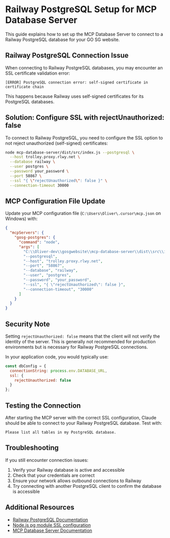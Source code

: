 # Railway PostgreSQL Setup for MCP Database Server

This guide explains how to set up the MCP Database Server to connect to a Railway PostgreSQL database for your GO SG website.

## Railway PostgreSQL Connection Issue

When connecting to Railway PostgreSQL databases, you may encounter an SSL certificate validation error:

```
[ERROR] PostgreSQL connection error: self-signed certificate in certificate chain
```

This happens because Railway uses self-signed certificates for its PostgreSQL databases.

## Solution: Configure SSL with rejectUnauthorized: false

To connect to Railway PostgreSQL, you need to configure the SSL option to not reject unauthorized (self-signed) certificates:

```bash
node mcp-database-server/dist/src/index.js --postgresql \
  --host trolley.proxy.rlwy.net \
  --database railway \
  --user postgres \
  --password your_password \
  --port 58867 \
  --ssl "{ \"rejectUnauthorized\": false }" \
  --connection-timeout 30000
```

## MCP Configuration File Update

Update your MCP configuration file (`C:\Users\Oliver\.cursor\mcp.json` on Windows) with:

```json
{
  "mcpServers": {
    "gosg-postgres": {
      "command": "node",
      "args": [
        "C:\\Oliver-dev\\gosgwebsite\\mcp-database-server\\dist\\src\\index.js",
        "--postgresql",
        "--host", "trolley.proxy.rlwy.net",
        "--port", "58867",
        "--database", "railway",
        "--user", "postgres",
        "--password", "your_password",
        "--ssl", "{ \"rejectUnauthorized\": false }",
        "--connection-timeout", "30000"
      ]
    }
  }
}
```

## Security Note

Setting `rejectUnauthorized: false` means that the client will not verify the identity of the server. This is generally not recommended for production environments but is necessary for Railway PostgreSQL connections.

In your application code, you would typically use:

```javascript
const dbConfig = {
  connectionString: process.env.DATABASE_URL,
  ssl: {
    rejectUnauthorized: false
  }
};
```

## Testing the Connection

After starting the MCP server with the correct SSL configuration, Claude should be able to connect to your Railway PostgreSQL database. Test with:

```
Please list all tables in my PostgreSQL database.
```

## Troubleshooting

If you still encounter connection issues:

1. Verify your Railway database is active and accessible
2. Check that your credentials are correct
3. Ensure your network allows outbound connections to Railway
4. Try connecting with another PostgreSQL client to confirm the database is accessible

## Additional Resources

- [Railway PostgreSQL Documentation](https://docs.railway.app/databases/postgresql)
- [Node.js pg module SSL configuration](https://node-postgres.com/features/ssl)
- [MCP Database Server Documentation](https://github.com/executeautomation/mcp-database-server)
